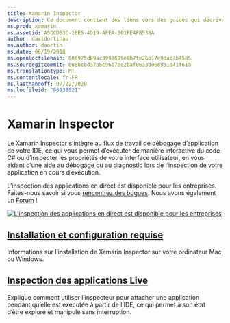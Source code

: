 ```yaml
---
title: Xamarin Inspector
description: Ce document contient des liens vers des guides qui décrivent comment installer et utiliser le Xamarin Inspector pour explorer et déboguer des applications.
ms.prod: xamarin
ms.assetid: A5CCD63C-18E5-4D19-AFEA-301FE4F8538A
author: davidortinau
ms.author: daortin
ms.date: 06/19/2018
ms.openlocfilehash: 606975d89ac3998699e8b7fe26b17e9dac7b4585
ms.sourcegitcommit: 008bcbd37b6c96a7be2baf0633d066931d41f61a
ms.translationtype: MT
ms.contentlocale: fr-FR
ms.lasthandoff: 07/22/2020
ms.locfileid: "86938921"
---
```

# <a name="xamarin-inspector"></a>Xamarin Inspector

Le Xamarin Inspector s’intègre au flux de travail de débogage d’application de votre IDE, ce qui vous permet d’exécuter de manière interactive du code C# ou d’inspecter les propriétés de votre interface utilisateur, en vous aidant d’une aide au débogage ou au diagnostic lors de l’inspection de votre application en cours d’exécution.

L’inspection des applications en direct est disponible pour les entreprises. Faites-nous savoir si vous [rencontrez des bogues](~/tools/inspector/install.md#reporting-bugs). Nous avons également un [Forum](https://forums.xamarin.com/categories/inspector) !

[![L’inspection des applications en direct est disponible pour les entreprises](images/interactive-1.0.0-bike-inspect-3d-small.png)](images/interactive-1.0.0-bike-inspect-3d.png#lightbox)

## <a name="installation-and-requirements"></a>[Installation et configuration requise](~/tools/inspector/install.md)

Informations sur l’installation de Xamarin Inspector sur votre ordinateur Mac ou Windows.

## <a name="inspecting-live-applications"></a>[Inspection des applications Live](~/tools/inspector/inspect.md)

Explique comment utiliser l’inspecteur pour attacher une application pendant qu’elle est exécutée à partir de l’IDE, ce qui permet à son état d’être exploré et manipulé sans interruption.
